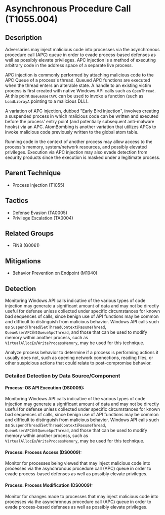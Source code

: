 # Asynchronous Procedure Call (T1055.004)

## Description
Adversaries may inject malicious code into processes via the asynchronous procedure call (APC) queue in order to evade process-based defenses as well as possibly elevate privileges. APC injection is a method of executing arbitrary code in the address space of a separate live process. 

APC injection is commonly performed by attaching malicious code to the APC Queue  of a process's thread. Queued APC functions are executed when the thread enters an alterable state. A handle to an existing victim process is first created with native Windows API calls such as ```OpenThread```. At this point ```QueueUserAPC``` can be used to invoke a function (such as ```LoadLibrayA``` pointing to a malicious DLL). 

A variation of APC injection, dubbed "Early Bird injection", involves creating a suspended process in which malicious code can be written and executed before the process' entry point (and potentially subsequent anti-malware hooks) via an APC.  AtomBombing  is another variation that utilizes APCs to invoke malicious code previously written to the global atom table.

Running code in the context of another process may allow access to the process's memory, system/network resources, and possibly elevated privileges. Execution via APC injection may also evade detection from security products since the execution is masked under a legitimate process. 

## Parent Technique
- Process Injection (T1055)

## Tactics
- Defense Evasion (TA0005)
- Privilege Escalation (TA0004)

## Related Groups
- FIN8 (G0061)

## Mitigations
- Behavior Prevention on Endpoint (M1040)

## Detection
Monitoring Windows API calls indicative of the various types of code injection may generate a significant amount of data and may not be directly useful for defense unless collected under specific circumstances for known bad sequences of calls, since benign use of API functions may be common and difficult to distinguish from malicious behavior. Windows API calls such as ```SuspendThread```/```SetThreadContext```/```ResumeThread```, ```QueueUserAPC```/```NtQueueApcThread```, and those that can be used to modify memory within another process, such as ```VirtualAllocEx```/```WriteProcessMemory```, may be used for this technique.

Analyze process behavior to determine if a process is performing actions it usually does not, such as opening network connections, reading files, or other suspicious actions that could relate to post-compromise behavior. 

### Detailed Detection by Data Source/Component
#### Process: OS API Execution (DS0009): 
Monitoring Windows API calls indicative of the various types of code injection may generate a significant amount of data and may not be directly useful for defense unless collected under specific circumstances for known bad sequences of calls, since benign use of API functions may be common and difficult to distinguish from malicious behavior. Windows API calls such as ```SuspendThread```/```SetThreadContext```/```ResumeThread```, ```QueueUserAPC```/```NtQueueApcThread```, and those that can be used to modify memory within another process, such as ```VirtualAllocEx```/```WriteProcessMemory```, may be used for this technique.

#### Process: Process Access (DS0009): 
Monitor for processes being viewed that may inject malicious code into processes via the asynchronous procedure call (APC) queue in order to evade process-based defenses as well as possibly elevate privileges.

#### Process: Process Modification (DS0009): 
Monitor for changes made to processes that may inject malicious code into processes via the asynchronous procedure call (APC) queue in order to evade process-based defenses as well as possibly elevate privileges.

